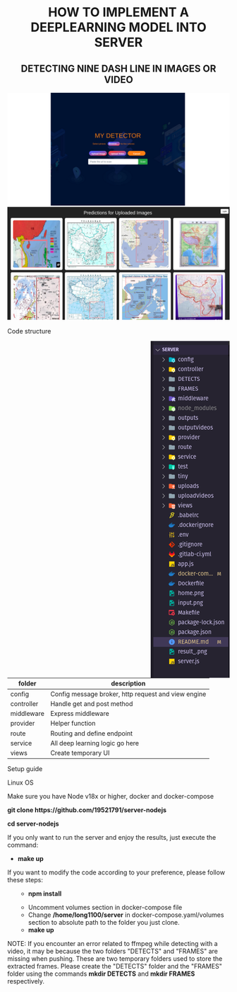 <h1 align="center">HOW TO IMPLEMENT A DEEPLEARNING MODEL INTO SERVER</h1>

<h2 align="center">DETECTING NINE DASH LINE IN IMAGES OR VIDEO</h2>

<img src="home.png" alt="Maybe here is a picture">
<img src="result_.png" alt="Maybe here is a picture">

<div>
  <p>Code structure</p>
  <img src="folder_structure.png" align="right">
<table>
  <thead>
    <tr>
      <th scope="col">folder</th>
      <th scope="col">description</th>
    </tr>
  </thead>
  <tbody>
    <tr>
      <td>config</td>
      <td>Config message broker, http request and view engine</td>
    </tr>
    <tr>
      <td>controller</td>
      <td>Handle get and post method</td>
    </tr>
    <tr>
      <td>middleware</td>
      <td>Express middleware</td>
    </tr>
    <tr>
      <td>provider</td>
      <td>Helper function</td>
    </tr>
    <tr>
      <td>route</td>
      <td>Routing and define endpoint</td>
    </tr>
    <tr>
      <td>service</td>
      <td>All deep learning logic go here</td>
    </tr>
    <tr>
      <td>views</td>
      <td>Create temporary UI</td>
    </tr>
  </tbody>
</table>

</div>

<p>Setup guide</p>
<p></p>
<p>Linux OS</p>
<p>Make sure you have Node v18x or higher, docker and docker-compose</p>
<p><b>git clone https://github.com/19521791/server-nodejs</b></p>
<p><b>cd server-nodejs</b></p>
<span>If you only want to run the server and enjoy the results, just execute the command:</span>
<ul>
  <li><b>make up</b></li>
</ul>
<span>If you want to modify the code according to your preference, please follow these steps:</span>
<ul>
  <ul>
    <li><b>npm install</b></li>
  </ul>
  <ul>
    <li>
      Uncomment volumes section in docker-compose file
    </li>
    <li>Change <b>/home/long1100/server</b> in docker-compose.yaml/volumes section to absolute path to the folder you just clone.</li>
    <li><b>make up</b></li>
  </ul>
</ul>
<p>NOTE: If you encounter an error related to ffmpeg while detecting with a video, it may be because the two folders "DETECTS" and "FRAMES" are missing when pushing. These are two temporary folders used to store the extracted frames. Please create the "DETECTS" folder and the "FRAMES" folder using the commands <b>mkdir DETECTS</b> and <b>mkdir FRAMES</b> respectively.</p>
